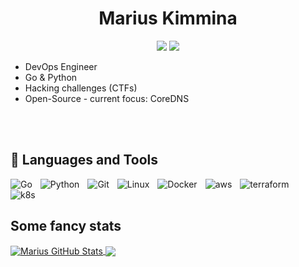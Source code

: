 <h1 align="center">Marius Kimmina</h1>
<p align="center">
    <a href="https://twitter.com/marius_kimmina" alt="Twitter">
        <img src="https://img.shields.io/badge/Twitter-1DA1F2?style=for-the-badge&logo=twitter&logoColor=white" /></a>
    <a href="https://linkedin.com/" alt="LinkedIn">
        <img src="https://img.shields.io/badge/LinkedIn-0077B5?style=for-the-badge&logo=linkedin&logoColor=white" /></a>
</p>


- DevOps Engineer
- Go & Python
- Hacking challenges (CTFs)
- Open-Source - current focus: CoreDNS


<br />
<br />

## 🧰 Languages and Tools
<p align="left">
<img src="https://img.shields.io/badge/Go-00ADD8?style=for-the-badge&logo=go&logoColor=white" alt="Go" style="padding-right:10px;" align="left"/>
<img src="https://img.shields.io/badge/Python-14354C?style=for-the-badge&logo=python&logoColor=white" alt="Python" style="padding-right:10px;" align="left"/>
<img src="https://img.shields.io/badge/GIT-E44C30?style=for-the-badge&logo=git&logoColor=white" alt="Git" style="padding-right:10px;" align="left"/>
<img src="https://img.shields.io/badge/Linux-FCC624?style=for-the-badge&logo=linux&logoColor=black" alt="Linux" style="padding-right:10px;" align="left"/>
<img src="https://img.shields.io/badge/docker-%230db7ed.svg?style=for-the-badge&logo=docker&logoColor=white" alt="Docker" style="padding-right:10px;" align="left"/>
<img src="https://img.shields.io/badge/Amazon_AWS-232F3E?style=for-the-badge&logo=amazon-aws&logoColor=white" alt="aws" style="padding-right:10px;" align="left"/>
<img src="https://img.shields.io/badge/terraform-%235835CC.svg?style=for-the-badge&logo=terraform&logoColor=white" alt="terraform" style="padding-right:10px;" align="left"/>
<img src="https://img.shields.io/badge/kubernetes-%23326ce5.svg?style=for-the-badge&logo=kubernetes&logoColor=white" alt="k8s" style="padding-right:10px;" align="left"/>
</p>

<br />


<br />

## Some fancy stats

<a href="https://github.com/mariuskimmina">
  <img align="center" src="https://github-readme-stats.vercel.app/api?username=mariuskimmina&show_icons=true&line_height=37&count_private=false&theme=dark&" alt="Marius GitHub Stats" />
</a>

<a href="https://github.com/mariuskimmina">
  <img align="center" src="https://github-readme-stats.vercel.app/api/top-langs/?username=mariuskimmina&hide=cmake,html&langs_count=4&line_height=37&theme=dark" />
</a>

<br />





[twitter]: https://twitter.com/Mindslave4
[linkedin]: https://linkedin.com/in/marius-kimmina-33a328201
[website]: https://blog.mksec.eu/
[hackthebox]: https://app.hackthebox.eu/profile/36525
[stackoverflow]: https://stackoverflow.com/users/13693791/mindslave?tab=profile
